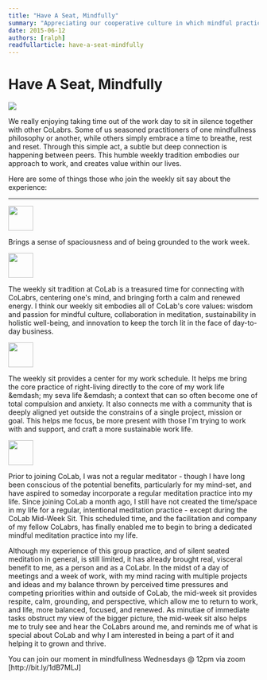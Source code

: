```yaml
---
title: "Have A Seat, Mindfully"
summary: "Appreciating our cooperative culture in which mindful practices are fostered"
date: 2015-06-12
authors: [ralph]
readfullarticle: have-a-seat-mindfully
---
```


# Have A Seat, Mindfully

<a href="/assets/img/blog/weekly-sit.jpg"><img src="/assets/img/blog/weekly-sit.jpg" class="center-element"></a>

<div class="spacing--mid-x"></div>

We really enjoying taking time out of the work day to sit in silence together with other CoLabrs. Some of us seasoned practitioners of one mindfullness philosophy or another, while others simply embrace a time to breathe, rest and reset. Through this simple act, a subtle but deep connection is happening between peers. This humble weekly tradition embodies our approach to work, and creates value within our lives.

Here are some of things those who join the weekly sit say about the experience:

<hr>

<div class="spacing--mid-x"></div>

<div class="float-left margin-right-base-lg margin-top-base"><img src="/assets/img/blog/rylanp.jpg" width="50"  class="img-rounded"></div>
<div class="overflow-hidden">
<p>Brings a sense of spaciousness and of being grounded to the work week.</p></div>

<div class="spacing--mid-x"></div>

<div class="float-left margin-right-base-lg margin-top-base"><img src="/assets/img/blog/ethanw.jpg" width="50px" class="img-rounded"></div>
<div class="overflow-hidden">
<p>The weekly sit tradition at CoLab is a treasured time for connecting with CoLabrs, centering one's mind, and bringing forth a calm and renewed energy. I think our weekly sit embodies all of CoLab's core values: wisdom and passion for mindful culture, collaboration in meditation, sustainability in holistic well-being, and innovation to keep the torch lit in the face of day-to-day business.</p></div>

<div class="spacing--mid-x"></div>

<div class="float-left margin-right-base-lg margin-top-base"><img src="/assets/img/blog/davidb.jpg" width="50"  class="img-rounded"></div>
<div class="overflow-hidden">
<p>The weekly sit provides a center for my work schedule. It helps me bring the core practice of right-living directly to the core of my work life &emdash; my seva life &emdash; a context that can so often become one of total compulsion and anxiety. It also connects me with a community that is deeply aligned yet outside the constrains of a single project, mission or goal. This helps me focus, be more present with those I'm trying to work with and support, and craft a more sustainable work life.</p></div>

<div class="spacing--mid-x"></div>

<div class="float-left margin-right-base-lg margin-top-base"><img src="/assets/img/blog/alex-h.jpg" width="50" class="img-rounded"></div>
<div class="overflow-hidden">
<p>Prior to joining CoLab, I was not a regular meditator - though I have long been conscious of the potential benefits, particularly for my mind-set, and have aspired to someday incorporate a regular meditation practice into my life. Since joining CoLab a month ago, I still have not created the time/space in my life for a regular, intentional meditation practice - except during the CoLab Mid-Week Sit.  This scheduled time, and the facilitation and company of my fellow CoLabrs, has finally enabled me to begin to bring a dedicated mindful meditation practice into my life.  </p>

<p>Although my experience of this group practice, and of silent seated meditation in general, is still limited, it has already brought real, visceral benefit to me, as a person and as a CoLabr.  In the midst of a day of meetings and a week of work, with my mind racing with multiple projects and ideas and my balance thrown by perceived time pressures and competing priorities within and outside of CoLab, the mid-week sit provides respite, calm, grounding, and perspective, which allow me to return to work, and life, more balanced, focused, and renewed.  As minutiae of immediate tasks obstruct my view of the bigger picture, the mid-week sit also helps me to truly see and hear the CoLabrs around me, and reminds me of what is special about CoLab and why I am interested in being a part of it and helping it to grown and thrive. </p></div>


<div class="center-text">You can join our moment in mindfullness Wednesdays @ 12pm via zoom [http://bit.ly/1dB7MLJ]</div>
